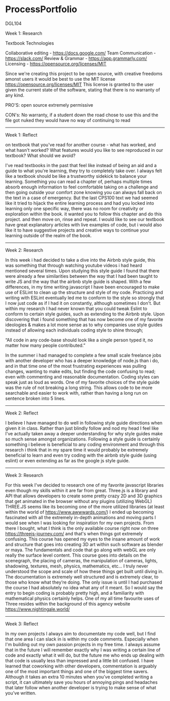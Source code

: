 # ProcessPortfolio
DGL104

Week 1: Research

Textbook Technologies 

Collaborative editing - https://docs.google.com/
Team Communication - https://slack.com/
Review & Grammar - https://app.grammarly.com/
Licensing - https://opensource.org/licenses/MIT

Since we're creating this project to be open source, with creative freedoms amonst users it would be best to use the MIT license
https://opensource.org/licenses/MIT
This license is granted to the user given the current state of the software, stating that there is no warranty of any kind.

PRO'S:
open source
extremely permissive

CON's:
No warranty, if a student down the road chose to use this and the file got nuked they would have no way of continuing to read
_____________________________________________________________________________________________________________________________




Week 1: Reflect

on textbook that you've read for another course -
what has worked, and what hasn't worked? 
What features would you like to see reproduced in our textbook? What should we avoid?

I've read textbooks in the past that feel like instead of being an aid and a guide to what you're learning, they try to completely take over.
I always felt like a textbook should be like a trustworthy sidekick to balance your learning. Something you can read a chapter of, perhaps multiple times
absorb enough information to feel comfortable taking on a challenge and then going outside your comfort zone knowing you can always fall back on the text
in a case of emergency. But the last CPS100 text we had seemed like it tried to hijack the entire learning process and had you locked into learning only
one specific way, there was no room for creativity or exploration within the book. it wanted you to follow this chapter and do this project. and then move on,
rinse and repeat. I would like to see our textbook have great explanatory articles with live examples of code, but i would also like it to have suggestive projects
and creative ways to continue your learning outside of the realm of the book.

_____________________________________________________________________________________________________________________________
Week 2: Research

In this week i had decided to take a dive into the Airbnb style guide, this was something that through watching youtube videos i had heard mentioned several times. Upon studying this style guide I found that there were already a few similarities between the way that I had been taught to write JS and the way that the airbnb style guide is shaped. With a few differences, in my time writing javascript I have been encouraged to make use of ESLint to clean up the structure and style of my code. Practicing and writing with ESLint eventually led me to conform to the style so strongly that I now just code as if I had it on constantly, although sometimes I don't. But within my research I had never known that you could tweak Eslint to conform to certain style guides, such as extending to the Airbnb style. Upon discovering that i found something that has now become one of my favorite ideologies & makes a lot more sense as to why companies use style guides instead of allowing each individuals coding style to shine through; 

“All code in any code-base should look like a single person typed it, no matter how many people contributed.”

In the summer i had managed to complete a few small scale freelance jobs with another developer who has a deeper knowledge of node.js than i do, and in that time one of the most frustrating experiences was pulling changes, wanting to make edits, but finding the code confusing to read; even with commenting and reasonable documentation. Coding styles can speak just as loud as words. One of my favorite choices of the style guide was the rule of not breaking a long string. This allows code to be more searchable and easier to work with, rather than having a long run on sentence broken into 5 lines.


_____________________________________________________________________________________________________________________________


Week 2: Reflect

I believe I have managed to do well in following style guide directions when given it in class. Rather than just blindly follow and nod my head I feel like I've actually taken away a deeper understanding for why style guides make so much sense amongst organizations. Following a style guide is certainly something i believe is beneficial to any coding environment and through this research i think that in my spare time it would probably be extremely beneficial to learn and even try coding with the airbnb style guide (using eslint) or even extending as far as the google js style guide.

_____________________________________________________________________________________________________________________________
Week 3: Research

For this week I've decided to research one of my favorite javascript libraries even though my skills within it are far from great. Three.js is a library and API that allows developers to create some pretty crazy 2D and 3D graphics that get animated in the browser without any plugins (utilizing WebGL) THREE.JS seems like its becoming one of the more utilized libraries (at least within the world of https://www.awwwards.com/) I ended up becoming fascinated with all the extremely in-depth animations and moving parts I would see when I was looking for inspiration for my own projects. From there I bought, what I think is the only available course right now on three https://threejs-journey.com/ and that's when things got extremely confusing. This course has opened my eyes to the insane amount of work and structure that goes into creating 3D art within such software as blender or maya. The fundamentals and code that go along with webGL are only really the surface level content. This course goes into details on the scenegraph, the placing of cameras, the manipulation of cameras, lights, shadowing, textures, mesh, physics, mathematics, etc... I truly never understood the scope and scale of how these things get built until diving in. The documentation is extremely well structured and is extremely clear, to those who know what they’re doing. The only issue is until I had purchased the course I had absolutely no idea what any of it meant. So I would say the entry to begin coding is probably pretty high, and a familiarity with mathematical physics certainly helps. One of my all time favourite uses of Three resides within the background of this agency website https://www.nightingale.world/


_____________________________________________________________________________________________________________________________

Week 3: Reflect

In my own projects I always aim to documentate my code well, but I find that one area I can slack in is within my code comments. Especially when I'm building out my own passion projects in my free time. I always assume that in the future I will remember exactly why I was writing a certain line of code and exactly what it will do, but the future me who ends up dealing with that code is usually less than impressed and a little bit confused. I have learned that coworking with other developers, commentation is arguably one of the most important things and one of the biggest time savers. Although it takes an extra 10 minutes when you’ve completed writing a script, it can ultimately save you hours of annoying pings and headaches that later follow when another developer is trying to make sense of what you’ve written. 

